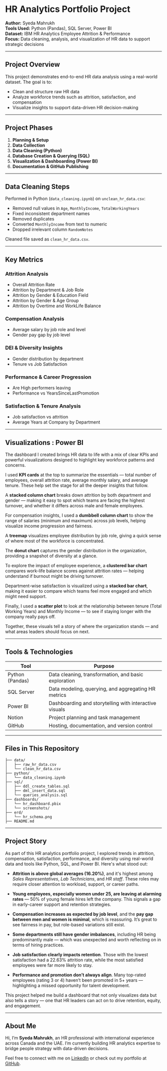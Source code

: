 
# HR Analytics Portfolio Project

**Author:** Syeda Mahrukh  
**Tools Used:** Python (Pandas), SQL Server, Power BI  
**Dataset:** IBM HR Analytics Employee Attrition & Performance  
**Focus:** Data cleaning, analysis, and visualization of HR data to support strategic decisions

---

## Project Overview

This project demonstrates end-to-end HR data analysis using a real-world dataset. The goal is to:
- Clean and structure raw HR data
- Analyze workforce trends such as attrition, satisfaction, and compensation
- Visualize insights to support data-driven HR decision-making

---

## Project Phases

1. **Planning & Setup**
2. **Data Collection**
3. **Data Cleaning (Python)**
4. **Database Creation & Querying (SQL)**
5. **Visualization & Dashboarding (Power BI)**
6. **Documentation & GitHub Publishing**

---

## Data Cleaning Steps

Performed in Python (`data_cleaning.ipynb`) on `unclean_hr_data.csv`:
- Removed null values in `Age`, `MonthlyIncome`, `TotalWorkingYears`
- Fixed inconsistent department names
- Removed duplicates
- Converted `MonthlyIncome` from text to numeric
- Dropped irrelevant column `RandomNotes`

Cleaned file saved as `clean_hr_data.csv`.

---

## Key Metrics 

### Attrition Analysis
- Overall Attrition Rate
- Attrition by Department & Job Role
- Attrition by Gender & Education Field
- Attrition by Gender & Age Group
- Attrition by Overtime and WorkLife Balance

### Compensation Analysis
- Average salary by job role and level
- Gender pay gap by job level

### DEI & Diversity Insights
- Gender distribution by department
- Tenure vs Job Satisfaction

### Performance & Career Progression
- Are High performers leaving
- Performance vs YearsSinceLastPromotion

### Satisfaction & Tenure Analysis
- Job satisfaction vs attrition
- Average Years at Company by Department

---

## Visualizations : Power BI 

The dashboard I created brings HR data to life with a mix of clear KPIs and powerful visualizations designed to highlight key workforce patterns and concerns.

I used **KPI cards** at the top to summarize the essentials — total number of employees, overall attrition rate, average monthly salary, and average tenure. These help set the stage for all the deeper insights that follow.

A **stacked column chart** breaks down attrition by both department and gender — making it easy to spot which teams are facing the highest turnover, and whether it differs across male and female employees.

For compensation insights, I used a **dumbbell column chart** to show the range of salaries (minimum and maximum) across job levels, helping visualize income progression and fairness.

A **treemap** visualizes employee distribution by job role, giving a quick sense of where most of the workforce is concentrated.

The **donut chart** captures the gender distribution in the organization, providing a snapshot of diversity at a glance.

To explore the impact of employee experience, a **clustered bar chart** compares work-life balance scores against attrition rates — helping understand if burnout might be driving turnover.

Department-wise satisfaction is visualized using a **stacked bar chart**, making it easier to compare which teams feel more engaged and which might need support.

Finally, I used a **scatter plot** to look at the relationship between tenure (Total Working Years) and Monthly Income — to see if staying longer with the company really pays off.

Together, these visuals tell a story of where the organization stands — and what areas leaders should focus on next.

---

## Tools & Technologies

| Tool | Purpose |
|------|---------|
| Python (Pandas) | Data cleaning, transformation, and basic exploration |
| SQL Server | Data modeling, querying, and aggregating HR metrics |
| Power BI | Dashboarding and storytelling with interactive visuals |
| Notion | Project planning and task management |
| GitHub | Hosting, documentation, and version control |

---

## Files in This Repository

```
├── data/
│   ├── raw_hr_data.csv
│   └── clean_hr_data.csv
├── python/
│   └── data_cleaning.ipynb
├── sql/
│   ├── ddl_create_tables.sql
│   ├── dml_insert_data.sql
│   └── queries_analysis.sql
├── dashboards/
│   └── hr_dashboard.pbix
│   └── screenshots/
├── erd/
│   └── hr_schema.png
├── README.md
```
---

## Project Story

As part of this HR analytics portfolio project, I explored trends in attrition, compensation, satisfaction, performance, and diversity using real-world data and tools like Python, SQL, and Power BI. Here's what stood out:

- **Attrition is above global averages (16.20%)**, and it's highest among *Sales Representatives*, *Lab Technicians*, and *HR staff*. These roles may require closer attention to workload, support, or career paths.

- **Young employees, especially women under 25, are leaving at alarming rates** — 50% of young female hires left the company. This signals a gap in early-career support and retention strategies.

- **Compensation increases as expected by job level**, and the **pay gap between men and women is minimal**, which is reassuring. It’s great to see fairness in pay, but role-based variations still exist.

- **Some departments still have gender imbalances**, including HR being predominantly male — which was unexpected and worth reflecting on in terms of hiring practices.

- **Job satisfaction clearly impacts retention**. Those with the lowest satisfaction had a 22.63% attrition rate, while the most satisfied employees were far more likely to stay.

- **Performance and promotion don’t always align**. Many top-rated employees (rating 3 or 4) haven’t been promoted in 5+ years — highlighting a missed opportunity for talent development.

This project helped me build a dashboard that not only visualizes data but also tells a story — one that HR leaders can act on to drive retention, equity, and engagement.

---

## About Me

Hi, I’m **Syeda Mahrukh**, an HR professional with international experience across Canada and the UAE. I’m currently building HR analytics expertise to bridge people strategy with data-driven decisions.

Feel free to connect with me on [LinkedIn](https://www.linkedin.com/in/syeda-mahrukh/) or check out my portfolio at [GitHub](https://github.com/SMahrukh/hr-analytics-portfolio/tree/main).
